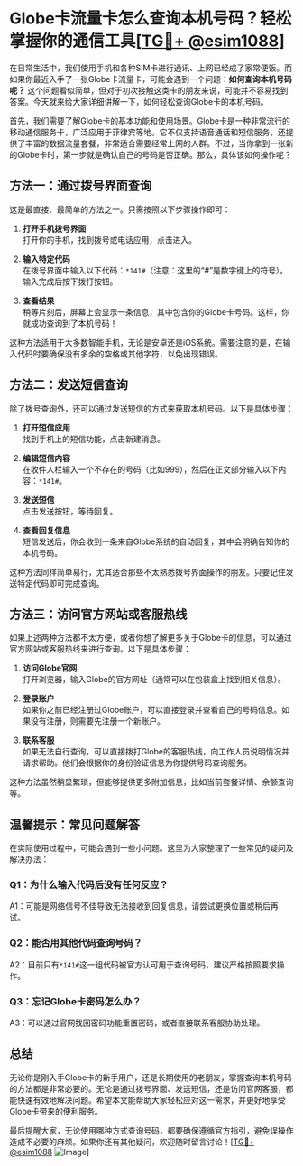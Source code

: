 # Globe卡流量卡怎么查询本机号码？轻松掌握你的通信工具[[TG💪+ @esim1088](https://t.me/s/esim1088)]

在日常生活中，我们使用手机和各种SIM卡进行通讯、上网已经成了家常便饭。而如果你最近入手了一张Globe卡流量卡，可能会遇到一个问题：**如何查询本机号码呢？** 这个问题看似简单，但对于初次接触这类卡的朋友来说，可能并不容易找到答案。今天就来给大家详细讲解一下，如何轻松查询Globe卡的本机号码。

首先，我们需要了解Globe卡的基本功能和使用场景。Globe卡是一种非常流行的移动通信服务卡，广泛应用于菲律宾等地。它不仅支持语音通话和短信服务，还提供了丰富的数据流量套餐，非常适合需要经常上网的人群。不过，当你拿到一张新的Globe卡时，第一步就是确认自己的号码是否正确。那么，具体该如何操作呢？

## 方法一：通过拨号界面查询

这是最直接、最简单的方法之一。只需按照以下步骤操作即可：

1. **打开手机拨号界面**  
   打开你的手机，找到拨号或电话应用，点击进入。

2. **输入特定代码**  
   在拨号界面中输入以下代码：`*141#`（注意：这里的“#”是数字键上的符号）。输入完成后按下拨打按钮。

3. **查看结果**  
   稍等片刻后，屏幕上会显示一条信息，其中包含你的Globe卡号码。这样，你就成功查询到了本机号码！

这种方法适用于大多数智能手机，无论是安卓还是iOS系统。需要注意的是，在输入代码时要确保没有多余的空格或其他字符，以免出现错误。

## 方法二：发送短信查询

除了拨号查询外，还可以通过发送短信的方式来获取本机号码。以下是具体步骤：

1. **打开短信应用**  
   找到手机上的短信功能，点击新建消息。

2. **编辑短信内容**  
   在收件人栏输入一个不存在的号码（比如999），然后在正文部分输入以下内容：`*141#`。

3. **发送短信**  
   点击发送按钮，等待回复。

4. **查看回复信息**  
   短信发送后，你会收到一条来自Globe系统的自动回复，其中会明确告知你的本机号码。

这种方法同样简单易行，尤其适合那些不太熟悉拨号界面操作的朋友。只要记住发送特定代码即可完成查询。

## 方法三：访问官方网站或客服热线

如果上述两种方法都不太方便，或者你想了解更多关于Globe卡的信息，可以通过官方网站或客服热线来进行查询。以下是具体步骤：

1. **访问Globe官网**  
   打开浏览器，输入Globe的官方网址（通常可以在包装盒上找到相关信息）。

2. **登录账户**  
   如果你之前已经注册过Globe账户，可以直接登录并查看自己的号码信息。如果没有注册，则需要先注册一个新账户。

3. **联系客服**  
   如果无法自行查询，可以直接拨打Globe的客服热线，向工作人员说明情况并请求帮助。他们会根据你的身份验证信息为你提供号码查询服务。

这种方法虽然稍显繁琐，但能够提供更多附加信息，比如当前套餐详情、余额查询等。

## 温馨提示：常见问题解答

在实际使用过程中，可能会遇到一些小问题。这里为大家整理了一些常见的疑问及解决办法：

### Q1：为什么输入代码后没有任何反应？
A1：可能是网络信号不佳导致无法接收到回复信息，请尝试更换位置或稍后再试。

### Q2：能否用其他代码查询号码？
A2：目前只有`*141#`这一组代码被官方认可用于查询号码，建议严格按照要求操作。

### Q3：忘记Globe卡密码怎么办？
A3：可以通过官网找回密码功能重置密码，或者直接联系客服协助处理。

## 总结

无论你是刚入手Globe卡的新手用户，还是长期使用的老朋友，掌握查询本机号码的方法都是非常必要的。无论是通过拨号界面、发送短信，还是访问官网客服，都能快速有效地解决问题。希望本文能帮助大家轻松应对这一需求，并更好地享受Globe卡带来的便利服务。

最后提醒大家，无论使用哪种方式查询号码，都要确保遵循官方指引，避免误操作造成不必要的麻烦。如果你还有其他疑问，欢迎随时留言讨论！[[TG💪+ @esim1088](https://t.me/s/esim1088) ![Image](https://i.postimg.cc/4NQfJmqS/Snipaste-2025-05-13-00-14-12.png)]